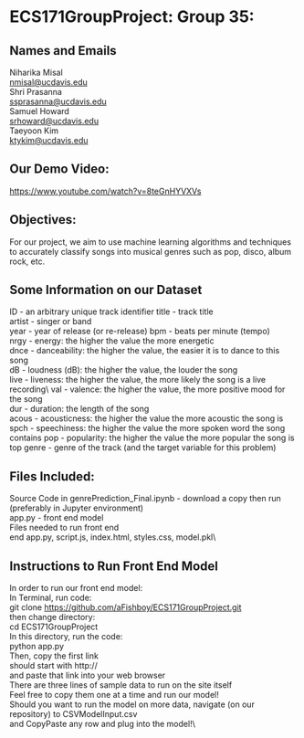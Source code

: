 # ECS171GroupProject: Group 35: 

## Names and Emails
Niharika Misal\
nmisal@ucdavis.edu\
Shri Prasanna\
ssprasanna@ucdavis.edu\
Samuel Howard\
srhoward@ucdavis.edu\
Taeyoon Kim\
ktykim@ucdavis.edu

## Our Demo Video:
https://www.youtube.com/watch?v=8teGnHYVXVs

## Objectives:
For our project, we aim to use machine learning algorithms and techniques to accurately classify songs into musical genres such as pop, disco, album rock, etc.

## Some Information on our Dataset
ID - an arbitrary unique track identifier title - track title\
artist - singer or band\
year - year of release (or re-release) bpm - beats per minute (tempo)\
nrgy - energy: the higher the value the more energetic\
dnce - danceability: the higher the value, the easier it is to dance to this song\
dB - loudness (dB): the higher the value, the louder the song\
live - liveness: the higher the value, the more likely the song is a live recording\ 
val - valence: the higher the value, the more positive mood for the song\
dur - duration: the length of the song\
acous - acousticness: the higher the value the more acoustic the song is\
spch - speechiness: the higher the value the more spoken word the song contains pop - popularity: the higher the value the more popular the song is\
top genre - genre of the track (and the target variable for this problem)

## Files Included:
Source Code in genrePrediction_Final.ipynb - download a copy then run (preferably in Jupyter environment)\
app.py - front end model\
Files needed to run front end\
    end app.py, script.js, index.html, styles.css, model.pkl\
    
## Instructions to Run Front End Model
In order to run our front end model:\
    In Terminal, run code:\
    git clone https://github.com/aFishboy/ECS171GroupProject.git \
    then change directory:\
    cd ECS171GroupProject\
    In this directory, run the code:\
    python app.py\
    Then, copy the first link\
        should start with http://\
    and paste that link into your web browser\
    There are three lines of sample data to run on the site itself\
        Feel free to copy them one at a time and run our model!\
    Should you want to run the model on more data, navigate (on our repository) to CSVModelInput.csv\
        and CopyPaste any row and plug into the model!\
    
    

